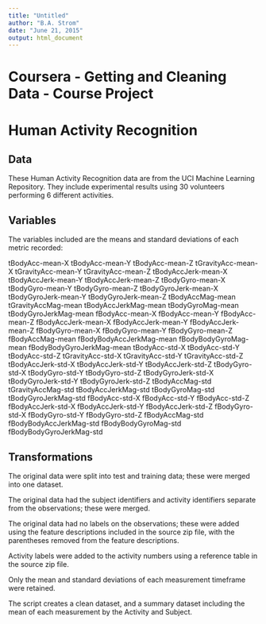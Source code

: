 ```yaml
---
title: "Untitled"
author: "B.A. Strom"
date: "June 21, 2015"
output: html_document
---
```


# Coursera - Getting and Cleaning Data - Course Project
# Human Activity Recognition

## Data

These Human Activity Recognition data are from the UCI Machine Learning Repository.  They include experimental results using 30 volunteers performing 6 different activities.

## Variables

The variables included are the means and standard deviations of each metric recorded:

tBodyAcc-mean-X
tBodyAcc-mean-Y
tBodyAcc-mean-Z
tGravityAcc-mean-X
tGravityAcc-mean-Y
tGravityAcc-mean-Z
tBodyAccJerk-mean-X
tBodyAccJerk-mean-Y
tBodyAccJerk-mean-Z
tBodyGyro-mean-X
tBodyGyro-mean-Y
tBodyGyro-mean-Z
tBodyGyroJerk-mean-X
tBodyGyroJerk-mean-Y
tBodyGyroJerk-mean-Z
tBodyAccMag-mean
tGravityAccMag-mean
tBodyAccJerkMag-mean
tBodyGyroMag-mean
tBodyGyroJerkMag-mean
fBodyAcc-mean-X
fBodyAcc-mean-Y
fBodyAcc-mean-Z
fBodyAccJerk-mean-X
fBodyAccJerk-mean-Y
fBodyAccJerk-mean-Z
fBodyGyro-mean-X
fBodyGyro-mean-Y
fBodyGyro-mean-Z
fBodyAccMag-mean
fBodyBodyAccJerkMag-mean
fBodyBodyGyroMag-mean
fBodyBodyGyroJerkMag-mean
tBodyAcc-std-X
tBodyAcc-std-Y
tBodyAcc-std-Z
tGravityAcc-std-X
tGravityAcc-std-Y
tGravityAcc-std-Z
tBodyAccJerk-std-X
tBodyAccJerk-std-Y
tBodyAccJerk-std-Z
tBodyGyro-std-X
tBodyGyro-std-Y
tBodyGyro-std-Z
tBodyGyroJerk-std-X
tBodyGyroJerk-std-Y
tBodyGyroJerk-std-Z
tBodyAccMag-std
tGravityAccMag-std
tBodyAccJerkMag-std
tBodyGyroMag-std
tBodyGyroJerkMag-std
fBodyAcc-std-X
fBodyAcc-std-Y
fBodyAcc-std-Z
fBodyAccJerk-std-X
fBodyAccJerk-std-Y
fBodyAccJerk-std-Z
fBodyGyro-std-X
fBodyGyro-std-Y
fBodyGyro-std-Z
fBodyAccMag-std
fBodyBodyAccJerkMag-std
fBodyBodyGyroMag-std
fBodyBodyGyroJerkMag-std

## Transformations

The original data were split into test and training data; these were merged into one dataset.

The original data had the subject identifiers and activity identifiers separate from the observations; these were merged.

The original data had no labels on the observations; these were added using the feature descriptions included in the source zip file, with the parentheses removed from the feature descriptions.

Activity labels were added to the activity numbers using a reference table in the source zip file.

Only the mean and standard deviations of each measurement timeframe were retained.

The script creates a clean dataset, and a summary dataset including the mean of each measurement by the Activity and Subject.